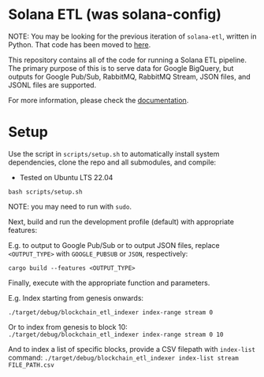 # Solana ETL (was solana-config)

NOTE: You may be looking for the previous iteration of `solana-etl`, written in Python. That code has been moved to [here](https://github.com/blockchain-etl/solana-etl-airflow).

This repository contains all of the code for running a Solana ETL pipeline. The primary purpose of this is to serve data for Google BigQuery, but outputs for Google Pub/Sub, RabbitMQ, RabbitMQ Stream, JSON files, and JSONL files are supported.

For more information, please check the [documentation](/docs/).

# Setup
Use the script in `scripts/setup.sh` to automatically install system dependencies, clone the repo and all submodules, and compile:
-  Tested on Ubuntu LTS 22.04
```
bash scripts/setup.sh
```
NOTE: you may need to run with `sudo`.

Next, build and run the development profile (default) with appropriate features:

E.g. to output to Google Pub/Sub or to output JSON files, replace `<OUTPUT_TYPE>` with `GOOGLE_PUBSUB` or `JSON`, respectively:

`cargo build --features <OUTPUT_TYPE>`

Finally, execute with the appropriate function and parameters.

E.g. Index starting from genesis onwards:

`./target/debug/blockchain_etl_indexer index-range stream 0`

Or to index from genesis to block 10:
`./target/debug/blockchain_etl_indexer index-range stream 0 10`

And to index a list of specific blocks, provide a CSV filepath with `index-list` command:
`./target/debug/blockchain_etl_indexer index-list stream FILE_PATH.csv`
